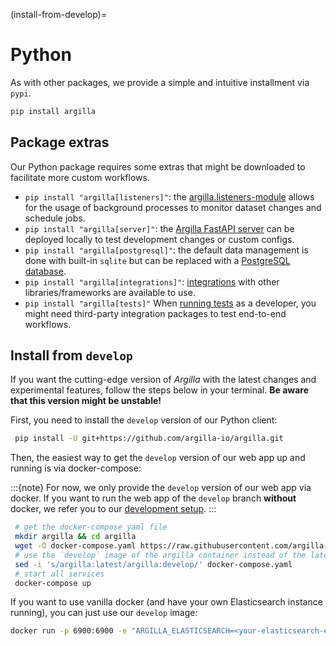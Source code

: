 (install-from-develop)=
# Python

As with other packages, we provide a simple and intuitive installment via `pypi`.

```bash
pip install argilla
```

## Package extras

Our Python package requires some extras that might be downloaded to facilitate more custom workflows.

- `pip install "argilla[listeners]"`: the [argilla.listeners-module](/practical_guides/annotation_workflows/job_scheduling.md) allows for the usage of background processes to monitor dataset changes and schedule jobs.
- `pip install "argilla[server]"`: the [Argilla FastAPI server](/getting_started/installation/configurations/server_configuration) can be deployed locally to test development changes or custom configs.
- `pip install "argilla[postgresql]"`: the default data management is done with built-in `sqlite` but can be replaced with a [PostgreSQL database](/getting_started/installation/configurations/server_configuration).
- `pip install "argilla[integrations]"`: [integrations](/tutorials_and_integrations/integrations/integrations.md) with other libraries/frameworks are available to use.
- `pip install "argilla[tests]"` When [running tests](/community/developer_docs) as a developer, you might need third-party integration packages to test end-to-end workflows.

## Install from `develop`

If you want the cutting-edge version of *Argilla* with the latest changes and experimental features, follow the steps below in your terminal.
**Be aware that this version might be unstable!**

First, you need to install the `develop` version of our Python client:

```bash
 pip install -U git+https://github.com/argilla-io/argilla.git
```

Then, the easiest way to get the `develop` version of our web app up and running is via docker-compose:

:::{note}
For now, we only provide the `develop` version of our web app via docker.
If you want to run the web app of the `develop` branch **without** docker, we refer you to our [development setup](/community/developer_docs.md#development-setup).
:::

```bash
 # get the docker-compose yaml file
 mkdir argilla && cd argilla
 wget -O docker-compose.yaml https://raw.githubusercontent.com/argilla-io/argilla/develop/docker-compose.yaml
 # use the `develop` image of the argilla container instead of the latest
 sed -i 's/argilla:latest/argilla:develop/' docker-compose.yaml
 # start all services
 docker-compose up
 ```

If you want to use vanilla docker (and have your own Elasticsearch instance running), you can just use our `develop` image:

```bash
docker run -p 6900:6900 -e "ARGILLA_ELASTICSEARCH=<your-elasticsearch-endpoint>" --network argilla-net --name argilla argilla/argilla-server:develop
```
